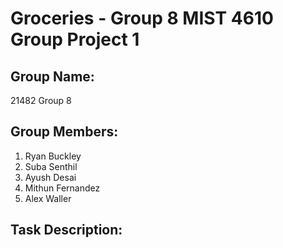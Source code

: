# Groceries - Group 8 MIST 4610 Group Project 1

## Group Name:
21482 Group 8

## Group Members:

1. Ryan Buckley
2. Suba Senthil
3. Ayush Desai
4. Mithun Fernandez
5. Alex Waller

## Task Description:
